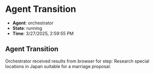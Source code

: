 # Agent Transition

- **Agent**: orchestrator
- **State**: running
- **Time**: 3/27/2025, 2:59:55 PM

## Agent Transition

Orchestrator received results from browser for step: Research special locations in Japan suitable for a marriage proposal.

